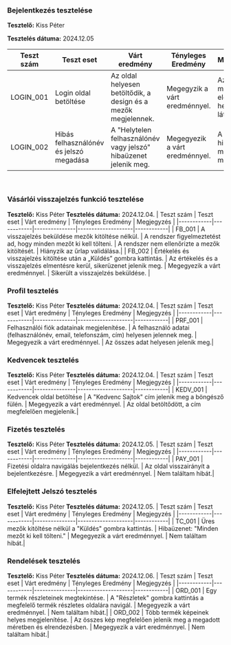 ### Bejelentkezés tesztelése

**Tesztelő:** Kiss Péter

**Tesztelés dátuma:** 2024.12.05


| Teszt szám | Teszt eset | Várt eredmény | Tényleges Eredmény | Megjegyzés |
|------------|------------|---------------|--------------------|------------|
| LOGIN_001 | Login oldal betöltése | Az oldal helyesen betöltődik, a design és a mezők megjelennek. | Megegyzik a várt eredménnyel. | Az oldal minden elem helyesen látható. |
| LOGIN_002 | Hibás felhasználónév és jelszó megadása | A "Helytelen felhasználónév vagy jelszó" hibaüzenet jelenik meg. | Megegyezik a várt eredménnyel. | A hibaüzenet megfelelően megjelenik. |
&nbsp;


### Vásárlói visszajelzés funkció tesztelése
**Tesztelő:** Kiss Péter
**Tesztelés dátuma:** 2024.12.04.
 | Teszt szám | Teszt eset | Várt eredmény | Tényleges Eredmény | Megjegyzés |
|------------|------------|---------------|--------------------|------------|
| FB_001 | A visszajelzés beküldése mezők kitöltése nélkül. | A rendszer figyelmeztetést ad, hogy minden mezőt ki kell tölteni. | A rendszer nem ellenőrizte a mezők kitöltését. | Hiányzik az űrlap validálása.|
| FB_002 | Értékelés és visszajelzés kitöltése után a „Küldés” gombra kattintás. | Az értékelés és a visszajelzés elmentésre kerül, sikerüzenet jelenik meg. | Megegyezik a várt eredménnyel. | Sikerült a visszajelzés beküldése. |


### Profil tesztelés
**Tesztelő:** Kiss Péter
**Tesztelés dátuma:** 2024.12.04.
 | Teszt szám | Teszt eset | Várt eredmény | Tényleges Eredmény | Megjegyzés |
|------------|------------|---------------|--------------------|------------|
| PRF_001 | Felhasználói fiók adatainak megjelenítése. | A felhasználó adatai (felhasználónév, email, telefonszám, cím) helyesen jelennek meg. | Megegyezik a várt eredménnyel. | Az összes adat helyesen jelenik meg.|


### Kedvencek tesztelés
**Tesztelő:** Kiss Péter
**Tesztelés dátuma:** 2024.12.04.
 | Teszt szám | Teszt eset | Várt eredmény | Tényleges Eredmény | Megjegyzés |
|------------|------------|---------------|--------------------|------------|
| KEDV_001 | Kedvencek oldal betöltése | A "Kedvenc Sajtok" cím jelenik meg a böngésző fülén. | Megegyezik a várt eredménnyel. | Az oldal betöltődött, a cím megfelelően megjelenik.|

### Fizetés tesztelés
**Tesztelő:** Kiss Péter
**Tesztelés dátuma:** 2024.12.05.
 | Teszt szám | Teszt eset | Várt eredmény | Tényleges Eredmény | Megjegyzés |
|------------|------------|---------------|--------------------|------------|
| PAY_001 | Fizetési oldalra navigálás bejelentkezés nélkül. | Az oldal visszairányít a bejelentkezésre. | Megegyezik a várt eredménnyel. | Nem találtam hibát.|

### Elfelejtett Jelszó  tesztelés
**Tesztelő:** Kiss Péter
**Tesztelés dátuma:** 2024.12.05.
 | Teszt szám | Teszt eset | Várt eredmény | Tényleges Eredmény | Megjegyzés |
|------------|------------|---------------|--------------------|------------|
| TC_001 | Üres mezők kitöltése nélkül a "Küldés" gombra kattintás. | Hibaüzenet: "Minden mezőt ki kell tölteni." | Megegyezik a várt eredménnyel. | Nem találtam hibát.|


### Rendelések  tesztelés
**Tesztelő:** Kiss Péter
**Tesztelés dátuma:** 2024.12.06.
 | Teszt szám | Teszt eset | Várt eredmény | Tényleges Eredmény | Megjegyzés |
|------------|------------|---------------|--------------------|------------|
| ORD_001 | Egy termék részleteinek megtekintése. | A "Részletek" gombra kattintás a megfelelő termék részletes oldalára navigál. | Megegyezik a várt eredménnyel. | Nem találtam hibát.|
| ORD_002 | Több termék képeinek helyes megjelenítése. | Az összes kép megfelelően jelenik meg a megadott méretben és elrendezésben. | Megegyezik a várt eredménnyel. | Nem találtam hibát.|
